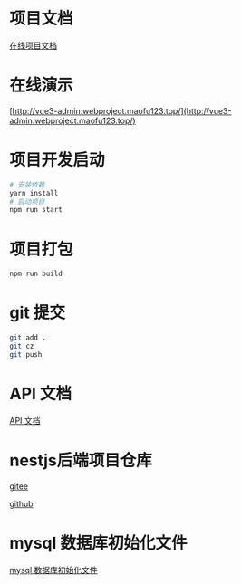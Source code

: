 # 项目文档

[在线项目文档](https://www.yuque.com/maofu-rzqcp/snisqw/yvmsync4o742gg4g/edit?toc_node_uuid=tRJD9s2o5mddGej9)

# 在线演示

[http://vue3-admin.webproject.maofu123.top/](http://vue3-admin.webproject.maofu123.top/)

# 项目开发启动

```bash
# 安装依赖
yarn install
# 启动项目
npm run start
```

# 项目打包

```bash
npm run build
```

# git 提交

```bash
git add .
git cz
git push
```

# API 文档

[API 文档](https://apifox.com/apidoc/shared-9d9c1036-1a01-4fb7-98e2-997067e2a0cf/252247373e0)

# nestjs后端项目仓库

[gitee](https://gitee.com/tmaofu/rbac-nestjs)

[github](https://github.com/Tmaof/rbac-nestjs)

# mysql 数据库初始化文件

[mysql 数据库初始化文件](https://www.yuque.com/maofu-rzqcp/snisqw/unysilrmq43ycwkc)

